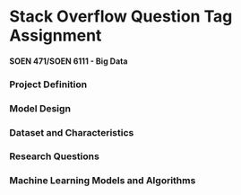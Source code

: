 # Stack Overflow Question Tag Assignment
#### SOEN 471/SOEN 6111 - Big Data

### Project Definition

### Model Design

### Dataset and Characteristics

### Research Questions

### Machine Learning Models and Algorithms
